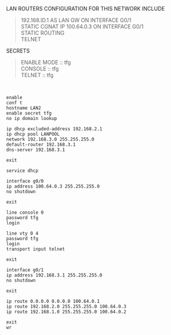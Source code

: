 LAN ROUTERS CONFIGURATION FOR THIS NETWORK INCLUDE  

>192.168.ID.1 AS LAN GW ON INTERFACE G0/1  
>STATIC CGNAT IP 100.64.0.3 ON INTERFACE G0/1  
>STATIC ROUTING  
>TELNET  
  
SECRETS  
  
>ENABLE MODE :: tfg  
>CONSOLE :: tfg  
>TELNET :: tfg  
  
&nbsp;  
  
```
enable
conf t
hostname LAN2
enable secret tfg
no ip domain lookup

ip dhcp excluded-address 192.168.2.1
ip dhcp pool LANPOOL
network 192.168.3.0 255.255.255.0
default-router 192.168.3.1
dns-server 192.168.3.1

exit

service dhcp

interface g0/0
ip address 100.64.0.3 255.255.255.0
no shutdown

exit

line console 0
password tfg
login

line vty 0 4
password tfg
login
transport input telnet

exit

interface g0/1
ip address 192.168.3.1 255.255.255.0
no shutdown

exit

ip route 0.0.0.0 0.0.0.0 100.64.0.1
ip route 192.168.2.0 255.255.255.0 100.64.0.3
ip route 192.168.1.0 255.255.255.0 100.64.0.2

exit
wr
```
